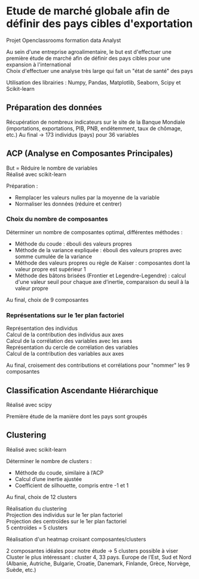 # Etude de marché globale afin de définir des pays cibles d'exportation
 
Projet Openclassrooms formation data Analyst  

Au sein d'une entreprise agroalimentaire, le but est d'effectuer une première étude de marché afin de définir des pays cibles pour une expansion à l'international  
Choix d'effectuer une analyse très large qui fait un "état de santé" des pays

Utilisation des librairies : Numpy, Pandas, Matplotlib, Seaborn, Scipy et Scikit-learn 

## Préparation des données 

Récupération de nombreux indicateurs sur le site de la Banque Mondiale (importations, exportations, PIB, PNB, endêtemment, taux de chômage, etc.) 
Au final -> 173 individus (pays) pour 36 variables  


## ACP (Analyse en Composantes Principales) 

But = Réduire le nombre de variables  
Réalisé avec scikit-learn  

Préparation : 
- Remplacer les valeurs nulles par la moyenne de la variable
- Normaliser les données (réduire et centrer) 

### Choix du nombre de composantes

Déterminer un nombre de composantes optimal, différentes méthodes : 
- Méthode du coude : ébouli des valeurs propres 
- Méthode de la variance expliquée : ébouli des valeurs propres avec somme cumulée de la variance 
- Méthode des valeurs propres ou règle de Kaiser : composantes dont la valeur propre est supérieur 1
- Méthode des bâtons brisées (Frontier et Legendre-Legendre) : calcul d'une valeur seuil pour chaque axe d’inertie, comparaison du seuil à la valeur propre 

Au final, choix de 9 composantes 

### Représentations sur le 1er plan factoriel 

Représentation des individus   
Calcul de la contribution des individus aux axes   
Calcul de la corrélation des variables avec les axes   
Représentation du cercle de corrélation des variables    
Calcul de la contribution des variables aux axes   

Au final, croisement des contributions et corrélations pour "nommer" les 9 composantes 


## Classification Ascendante Hiérarchique  

Réalisé avec scipy  

Première étude de la manière dont les pays sont groupés 


## Clustering  

Réalisé avec scikit-learn  

Déterminer le nombre de clusters : 
- Méthode du coude, similaire à l’ACP  
- Calcul d’une inertie ajustée  
- Coefficient de silhouette, compris entre -1 et 1  

Au final, choix de 12 clusters  

Réalisation du clustering  
Projection des individus sur le 1er plan factoriel  
Projection des centroïdes sur le 1er plan factoriel  
5 centroïdes = 5 clusters 

Réalisation d'un heatmap croisant composantes/clusters  

2 composantes idéales pour notre étude -> 5 clusters possible à viser   
Cluster le plus intéressant : cluster 4, 33 pays. Europe de l’Est, Sud et Nord (Albanie, Autriche, Bulgarie, Croatie, Danemark, Finlande, Grèce, Norvège, Suède, etc.) 
